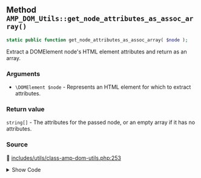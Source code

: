 ## Method `AMP_DOM_Utils::get_node_attributes_as_assoc_array()`

```php
static public function get_node_attributes_as_assoc_array( $node );
```

Extract a DOMElement node&#039;s HTML element attributes and return as an array.

### Arguments

* `\DOMElement $node` - Represents an HTML element for which to extract attributes.

### Return value

`string[]` - The attributes for the passed node, or an                  empty array if it has no attributes.

### Source

:link: [includes/utils/class-amp-dom-utils.php:253](/includes/utils/class-amp-dom-utils.php#L253-L264)

<details>
<summary>Show Code</summary>

```php
public static function get_node_attributes_as_assoc_array( $node ) {
	$attributes = [];
	if ( ! $node->hasAttributes() ) {
		return $attributes;
	}
	foreach ( $node->attributes as $attribute ) {
		$attributes[ $attribute->nodeName ] = $attribute->nodeValue;
	}
	return $attributes;
}
```

</details>
